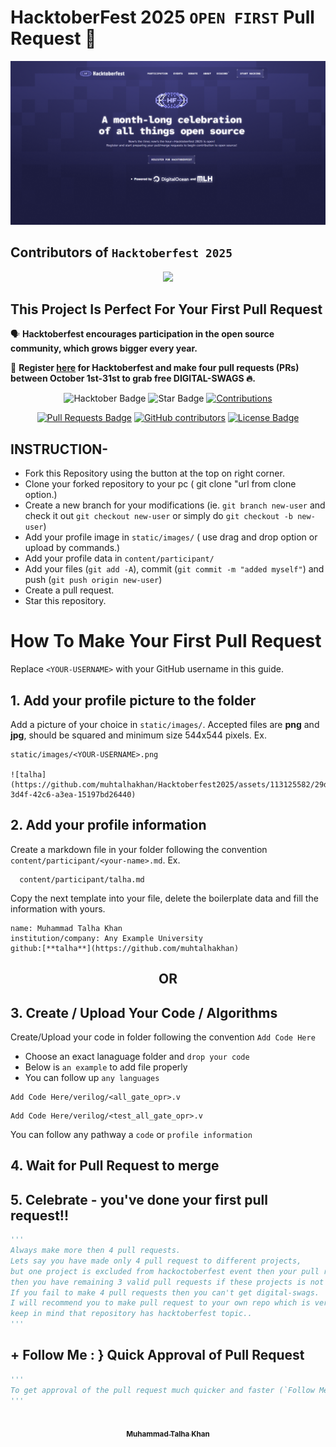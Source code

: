 # HacktoberFest 2025 `OPEN FIRST` Pull Request 🎉
![Hacktoberfest 2025](logo.png)

## Contributors of `Hacktoberfest 2025`

<div align="center">
  <a href="https://github.com/muhtalhakhan/Hacktoberfest2025/graphs/contributors">
    <img src="https://contrib.rocks/image?repo=muhtalhakhan/Hacktoberfest2025" />
  </a>  
</div>


## This Project Is Perfect For Your First Pull Request

🗣 **Hacktoberfest encourages participation in the open source community, which grows bigger every year.**

📢 **Register [here](https://hacktoberfest.digitalocean.com) for Hacktoberfest and make four pull requests (PRs) between October 1st-31st to grab free DIGITAL-SWAGS 🔥.**

<div align="center">

<img src="https://img.shields.io/badge/hacktoberfest-2025-blueviolet" alt="Hacktober Badge"/>
 <img src="https://img.shields.io/static/v1?label=%F0%9F%8C%9F&message=If%20Useful&style=style=flat&color=BC4E99" alt="Star Badge"/>
 <a href="https://github.com/muhtalhakhan" ><img src="https://img.shields.io/badge/Contributions-welcome-violet.svg?style=flat&logo=git" alt="Contributions" /></a>

  <a href="https://github.com/muhtalhakhan/hacktoberfest2025/pulls"><img src="https://img.shields.io/github/issues-pr/muhtalhakhan/hacktoberfest2025" alt="Pull Requests Badge"/></a>
  <a href="https://github.com/muhtalhakhan/hacktoberfest2025/graphs/contributors"><img alt="GitHub contributors" src="https://img.shields.io/github/contributors/muhtalhakhan/hacktoberfest2025?color=2b9348"></a>
  <a href="https://github.com/muhtalhakhan/hacktoberfest2025/blob/master/LICENSE"><img src="https://img.shields.io/github/license/muhtalhakhan/hacktoberfest2025?color=2b9348" alt="License Badge"/></a>

</div>

## INSTRUCTION-

- Fork this Repository using the button at the top on right corner.
- Clone your forked repository to your pc ( git clone "url from clone option.)
- Create a new branch for your modifications (ie. `git branch new-user` and check it out `git checkout new-user` or simply do `git checkout -b new-user`)
- Add your profile image in `static/images/` ( use drag and drop option or upload by commands.)
- Add your profile data in `content/participant/`
- Add your files (`git add -A`), commit (`git commit -m "added myself"`) and push (`git push origin new-user`)
- Create a pull request.
- Star this repository.

# How To Make Your First Pull Request

Replace `<YOUR-USERNAME>` with your GitHub username in this guide.

## 1. Add your profile picture to the folder

Add a picture of your choice in `static/images/`. Accepted files are **png** and **jpg**, should be squared and minimum size 544x544 pixels. Ex.

```
static/images/<YOUR-USERNAME>.png

![talha](https://github.com/muhtalhakhan/Hacktoberfest2025/assets/113125582/29d03bdc-3d4f-42c6-a3ea-15197bd26440)
```


## 2. Add your profile information

Create a markdown file in your folder following the convention `content/participant/<your-name>.md`. Ex.

```
  content/participant/talha.md
```



Copy the next template into your file, delete the boilerplate data and fill the information with yours.


```
name: Muhammad Talha Khan
institution/company: Any Example University
github:[**talha**](https://github.com/muhtalhakhan)

```


<div align="center">
<h2> OR </h2>
</div>

## 3. Create / Upload Your Code / Algorithms

Create/Upload your code in folder following the convention `Add Code Here`
- Choose an exact lanaguage folder and `drop your code`
- Below is `an example` to add file properly
- You can follow up `any languages`
```
Add Code Here/verilog/<all_gate_opr>.v
```
```
Add Code Here/verilog/<test_all_gate_opr>.v
```
You can follow any pathway a `code` or `profile information`

## 4. Wait for Pull Request to merge

## 5. Celebrate - you've done your first pull request!!

```py
'''
Always make more then 4 pull requests.
Lets say you have made only 4 pull request to different projects,
but one project is excluded from hackoctoberfest event then your pull request will not be counted and 
then you have remaining 3 valid pull requests if these projects is not excluded.
If you fail to make 4 pull requests then you can't get digital-swags.
I will recommend you to make pull request to your own repo which is very very safest side for you..
keep in mind that repository has hacktoberfest topic..
'''
```

## + Follow Me : } Quick Approval of Pull Request

```py
'''
To get approval of the pull request much quicker and faster (`Follow Me`)🚀
'''
```

<div align="center">
  <a href="https://github.com/muhtalhakhan">
    <kbd>
      <img src="https://avatars3.githubusercontent.com/muhtalhakhan?size=100" width="100px;" alt=""/>
    </kbd>
    <br />
    <sub><b>Muhammad Talha Khan</b></sub>
  </a>
</div>

